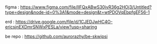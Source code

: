 figma : https://www.figma.com/file/llFQxABwS30jyR36g2HOj3/Untitled?type=design&node-id=0%3A1&mode=design&t=wtPDOVqEbpfgEF56-1

erd : https://drive.google.com/file/d/1CJEDJwHC4O-ericsjnEXDmrSNWxPESLa/view?usp=sharing

be repo : https://github.com/aurorazhy/be-skwipsi
